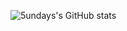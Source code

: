![5undays's GitHub stats](https://github-readme-stats.vercel.app/api?username=5undays&show_icons=true&theme=gruvbox)
